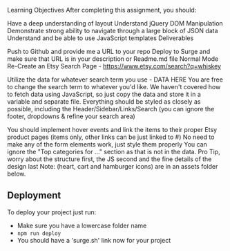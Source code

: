 Learning Objectives
After completing this assignment, you should:

Have a deep understanding of layout
Understand jQuery DOM Manipulation
Demonstrate strong ability to navigate through a large block of JSON data
Understand and be able to use JavaScript templates
Deliverables

Push to Github and provide me a URL to your repo
Deploy to Surge and make sure that URL is in your description or Readme.md file
Normal Mode
Re-Create an Etsy Search Page - https://www.etsy.com/search?q=whiskey

Utilize the data for whatever search term you use - DATA HERE
You are free to change the search term to whatever you'd like.
We haven't covered how to fetch data using JavaScript, so just copy the data and store it in a variable and separate file.
Everything should be styled as closely as possible, including the Header/Sidebar/Links/Search (you can ignore the footer, dropdowns & refine your search area)

You should implement hover events and link the items to their proper Etsy product pages (items only, other links can be just linked to #)
No need to make any of the form elements work, just style them properly
You can ignore the "Top categories for ..." section as that is not in the data.
Pro Tip, worry about the structure first, the JS second and the fine details of the design last
Note: (heart, cart and hamburger icons) are in an assets folder below.

## Deployment

To deploy your project just run:

- Make sure you have a lowercase folder name
- `npm run deploy`
- You should have a 'surge.sh' link now for your project
